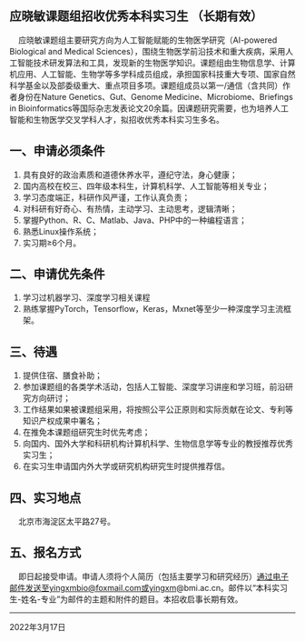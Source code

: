 ## 应晓敏课题组招收优秀本科实习生 （长期有效）

&nbsp;&nbsp;&nbsp;&nbsp;应晓敏课题组主要研究方向为人工智能赋能的生物医学研究（AI-powered Biological and Medical Sciences），围绕生物医学前沿技术和重大疾病，采用人工智能技术研发算法和工具，发现新的生物医学知识。课题组由生物信息学、计算机应用、人工智能、生物学等多学科成员组成，承担国家科技重大专项、国家自然科学基金以及部委级重大、重点项目多项。课题组成员以第一/通信（含共同）作者身份在Nature Genetics、Gut、Genome Medicine、Microbiome、Briefings in Bioinformatics等国际杂志发表论文20余篇。因课题研究需要，也为培养人工智能和生物医学交叉学科人才，拟招收优秀本科实习生多名。

## 一、申请必须条件

 1. 具有良好的政治素质和道德休养水平，遵纪守法，身心健康；
 2. 国内高校在校三、四年级本科生，计算机科学、人工智能等相关专业；
 3. 学习态度端正，科研作风严谨，工作认真负责；
 4. 对科研有好奇心、有热情，主动学习、主动思考，逻辑清晰；
 5. 掌握Python、R、C、Matlab、Java、PHP中的一种编程语言；
 6. 熟悉Linux操作系统；
 7. 实习期≥6个月。

## 二、申请优先条件

 1. 学习过机器学习、深度学习相关课程
 2. 熟练掌握PyTorch，Tensorflow，Keras，Mxnet等至少一种深度学习主流框架。

## 三、待遇

 1. 提供住宿、膳食补助；
 2. 参加课题组的各类学术活动，包括人工智能、深度学习讲座和学习班，前沿研究方向研讨；
 3. 工作结果如果被课题组采用，将按照公平公正原则和实际贡献在论文、专利等知识产权成果中署名；
 4. 在推免本课题组研究生时优先考虑；
 5. 向国内、国外大学和科研机构计算机科学、生物信息学等专业的教授推荐优秀实习生；
 6. 在实习生申请国内外大学或研究机构研究生时提供推荐信。

## 四、实习地点

&nbsp;&nbsp;&nbsp;&nbsp;北京市海淀区太平路27号。
  
## 五、报名方式

&nbsp;&nbsp;&nbsp;&nbsp;即日起接受申请。申请人须将个人简历（包括主要学习和研究经历）通过电子邮件发送至yingxmbio@foxmail.com或yingxm@bmi.ac.cn。邮件以“本科实习生-姓名-专业”为邮件的主题和附件的题目。本招收启事长期有效。

---

2022年3月17日

